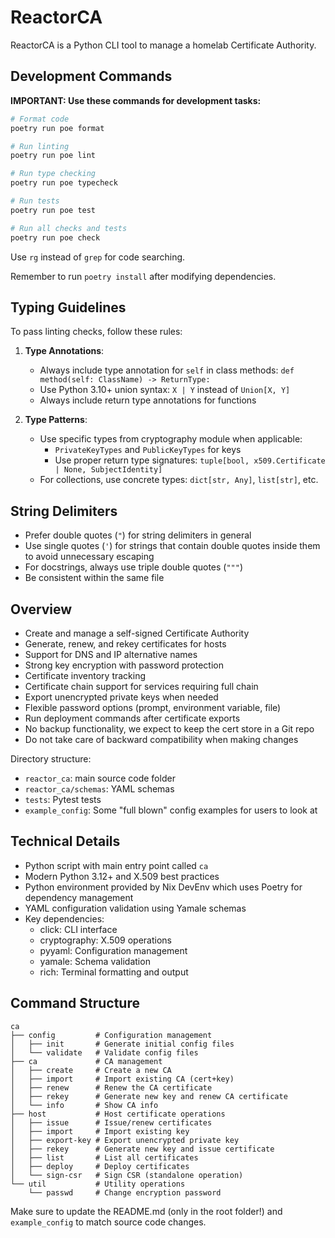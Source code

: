 # ReactorCA

ReactorCA is a Python CLI tool to manage a homelab Certificate Authority.

## Development Commands

**IMPORTANT: Use these commands for development tasks:**

```bash
# Format code
poetry run poe format

# Run linting
poetry run poe lint

# Run type checking
poetry run poe typecheck

# Run tests
poetry run poe test

# Run all checks and tests
poetry run poe check
```

Use `rg` instead of `grep` for code searching.

Remember to run `poetry install` after modifying dependencies.

## Typing Guidelines

To pass linting checks, follow these rules:

1. **Type Annotations**:
   - Always include type annotation for `self` in class methods: `def method(self: ClassName) -> ReturnType:`
   - Use Python 3.10+ union syntax: `X | Y` instead of `Union[X, Y]` 
   - Always include return type annotations for functions

2. **Type Patterns**:
   - Use specific types from cryptography module when applicable:
     - `PrivateKeyTypes` and `PublicKeyTypes` for keys
     - Use proper return type signatures: `tuple[bool, x509.Certificate | None, SubjectIdentity]`
   - For collections, use concrete types: `dict[str, Any]`, `list[str]`, etc.

## String Delimiters

- Prefer double quotes (`"`) for string delimiters in general
- Use single quotes (`'`) for strings that contain double quotes inside them to avoid unnecessary escaping
- For docstrings, always use triple double quotes (`"""`)
- Be consistent within the same file

## Overview

- Create and manage a self-signed Certificate Authority
- Generate, renew, and rekey certificates for hosts
- Support for DNS and IP alternative names
- Strong key encryption with password protection
- Certificate inventory tracking
- Certificate chain support for services requiring full chain
- Export unencrypted private keys when needed
- Flexible password options (prompt, environment variable, file)
- Run deployment commands after certificate exports
- No backup functionality, we expect to keep the cert store in a Git repo
- Do not take care of backward compatibility when making changes

Directory structure:

- `reactor_ca`: main source code folder
- `reactor_ca/schemas`: YAML schemas
- `tests`: Pytest tests
- `example_config`: Some "full blown" config examples for users to look at

## Technical Details

- Python script with main entry point called `ca`
- Modern Python 3.12+ and X.509 best practices
- Python environment provided by Nix DevEnv which uses Poetry for dependency management
- YAML configuration validation using Yamale schemas
- Key dependencies:
  - click: CLI interface
  - cryptography: X.509 operations
  - pyyaml: Configuration management
  - yamale: Schema validation
  - rich: Terminal formatting and output

## Command Structure

```
ca
├── config         # Configuration management
│   ├── init       # Generate initial config files
│   └── validate   # Validate config files
├── ca             # CA management
│   ├── create     # Create a new CA
│   ├── import     # Import existing CA (cert+key)
│   ├── renew      # Renew the CA certificate
│   ├── rekey      # Generate new key and renew CA certificate
│   └── info       # Show CA info
├── host           # Host certificate operations
│   ├── issue      # Issue/renew certificates
│   ├── import     # Import existing key
│   ├── export-key # Export unencrypted private key
│   ├── rekey      # Generate new key and issue certificate
│   ├── list       # List all certificates
│   ├── deploy     # Deploy certificates
│   └── sign-csr   # Sign CSR (standalone operation)
└── util           # Utility operations
    └── passwd     # Change encryption password
```

Make sure to update the README.md (only in the root folder!) and `example_config` to match source code changes.
